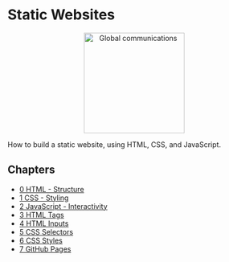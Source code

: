 # Static Websites

 <div align="center">
    <img src="./images/logo.svg" alt="Global communications" width=200>
</div>

How to build a static website, using HTML, CSS, and JavaScript.

## Chapters

-   [0 HTML - Structure](./chapters/0-HTML/README.md)
-   [1 CSS - Styling](./chapters/1-CSS/README.md)
-   [2 JavaScript - Interactivity](./chapters/2-JavaScript/README.md)
-   [3 HTML Tags](./chapters/3-HTML_tags/README.md)
-   [4 HTML Inputs](./chapters/4-HTML_inputs/README.md)
-   [5 CSS Selectors](./chapters/5-CSS_selectors/README.md)
-   [6 CSS Styles](./chapters/6-CSS_styles/README.md)
-   [7 GitHub Pages](./chapters/7-GitHub_pages/README.md)
